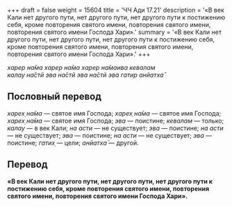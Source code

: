 +++
draft = false
weight = 15604
title = 'ЧЧ Ади 17.21'
description = '«В век Кали нет другого пути, нет другого пути, нет другого пути к постижению себя, кроме повторения святого имени, повторения святого имени, повторения святого имени Господа Хари».'
summary = '«В век Кали нет другого пути, нет другого пути, нет другого пути к постижению себя, кроме повторения святого имени, повторения святого имени, повторения святого имени Господа Хари».'
+++

_харер на̄ма харер на̄ма харер на̄маива кевалам  
калау на̄стй эва на̄стй эва на̄стй эва гатир анйатха̄_

## Пословный перевод

_харех̣_ _на̄ма_ — святое имя Господа; _харех̣_ _на̄ма_ — святое имя Господа; _харех̣_ _на̄ма_ — святое имя Господа; _эва_ — поистине; _кевалам_ — только; _калау_ — в век Кали; _на_ _асти_ — не существует; _эва_ — поистине; _на_ _асти_ — не существует; _эва_ — поистине; _на_ _асти_ — не существует; _эва_ — поистине; _гатих̣_ — цели; _анйатха̄_ — другой.

## Перевод

**«В век Кали нет другого пути, нет другого пути, нет другого пути к постижению себя, кроме повторения святого имени, повторения святого имени, повторения святого имени Господа Хари».**

